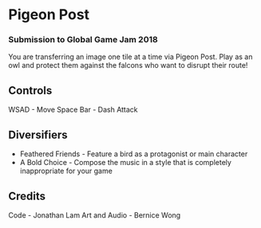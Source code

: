 # Pigeon Post
### Submission to Global Game Jam 2018

You are transferring an image one tile at a time via Pigeon Post. Play as an owl and protect them against the falcons who want to disrupt their route!

## Controls

WSAD - Move 
Space Bar - Dash Attack

## Diversifiers
- Feathered Friends - Feature a bird as a protagonist or main character
- A Bold Choice - Compose the music in a style that is completely inappropriate for your game

## Credits
Code - Jonathan Lam
Art and Audio - Bernice Wong
